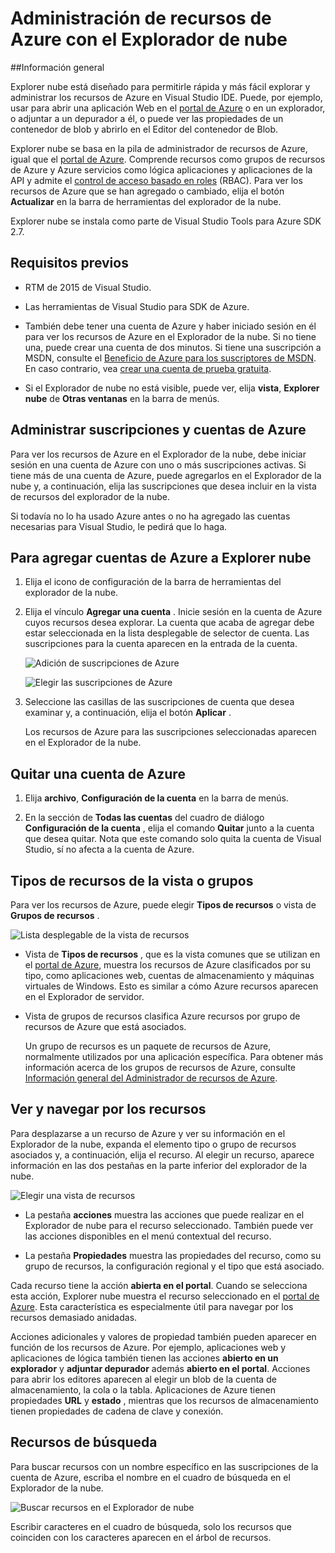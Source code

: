 <properties 
   pageTitle="Administración de recursos de Azure con el Explorador de nube | Microsoft Azure"
   description="Aprenda a usar Explorer nube para examinar y administrar recursos de Azure en Visual Studio."
   services="visual-studio-online"
   documentationCenter="na"
   authors="TomArcher"
   manager="douge"
   editor="" />
<tags 
   ms.service="multiple"
   ms.devlang="dotnet"
   ms.topic="article"
   ms.tgt_pltfrm="na"
   ms.workload="multiple"
   ms.date="08/15/2016"
   ms.author="tarcher" />

# <a name="managing-azure-resources-with-cloud-explorer"></a>Administración de recursos de Azure con el Explorador de nube

##<a name="overview"></a>Información general

Explorer nube está diseñado para permitirle rápida y más fácil explorar y administrar los recursos de Azure en Visual Studio IDE. Puede, por ejemplo, usar para abrir una aplicación Web en el [portal de Azure](http://go.microsoft.com/fwlink/p/?LinkID=525040) o en un explorador, o adjuntar a un depurador a él, o puede ver las propiedades de un contenedor de blob y abrirlo en el Editor del contenedor de Blob.

Explorer nube se basa en la pila de administrador de recursos de Azure, igual que el [portal de Azure](http://go.microsoft.com/fwlink/p/?LinkID=525040). Comprende recursos como grupos de recursos de Azure y Azure servicios como lógica aplicaciones y aplicaciones de la API y admite el [control de acceso basado en roles](./active-directory/role-based-access-control-configure.md) (RBAC). Para ver los recursos de Azure que se han agregado o cambiado, elija el botón **Actualizar** en la barra de herramientas del explorador de la nube.

Explorer nube se instala como parte de Visual Studio Tools para Azure SDK 2.7. 

## <a name="prerequisites"></a>Requisitos previos

- RTM de 2015 de Visual Studio.

- Las herramientas de Visual Studio para SDK de Azure. 
- También debe tener una cuenta de Azure y haber iniciado sesión en él para ver los recursos de Azure en el Explorador de la nube. Si no tiene una, puede crear una cuenta de dos minutos. Si tiene una suscripción a MSDN, consulte el [Beneficio de Azure para los suscriptores de MSDN](https://azure.microsoft.com/pricing/member-offers/msdn-benefits-details/). En caso contrario, vea [crear una cuenta de prueba gratuita](https://azure.microsoft.com/pricing/free-trial/).

- Si el Explorador de nube no está visible, puede ver, elija **vista**, **Explorer nube** de **Otras ventanas** en la barra de menús.

## <a name="manage-azure-accounts-and-subscriptions"></a>Administrar suscripciones y cuentas de Azure

Para ver los recursos de Azure en el Explorador de la nube, debe iniciar sesión en una cuenta de Azure con uno o más suscripciones activas. Si tiene más de una cuenta de Azure, puede agregarlos en el Explorador de la nube y, a continuación, elija las suscripciones que desea incluir en la vista de recursos del explorador de la nube.

Si todavía no lo ha usado Azure antes o no ha agregado las cuentas necesarias para Visual Studio, le pedirá que lo haga.

## <a name="to-add-azure-accounts-to-cloud-explorer"></a>Para agregar cuentas de Azure a Explorer nube

1. Elija el icono de configuración de la barra de herramientas del explorador de la nube.

1. Elija el vínculo **Agregar una cuenta** . Inicie sesión en la cuenta de Azure cuyos recursos desea explorar. La cuenta que acaba de agregar debe estar seleccionada en la lista desplegable de selector de cuenta. Las suscripciones para la cuenta aparecen en la entrada de la cuenta.

    ![Adición de suscripciones de Azure](./media/vs-azure-tools-resources-managing-with-cloud-explorer/IC819514.png)

    ![Elegir las suscripciones de Azure](./media/vs-azure-tools-resources-managing-with-cloud-explorer/IC819515.png)

1. Seleccione las casillas de las suscripciones de cuenta que desea examinar y, a continuación, elija el botón **Aplicar** .

    Los recursos de Azure para las suscripciones seleccionadas aparecen en el Explorador de la nube.

## <a name="to-remove-an-azure-account"></a>Quitar una cuenta de Azure

1. Elija **archivo**, **Configuración de la cuenta** en la barra de menús.

1. En la sección de **Todas las cuentas** del cuadro de diálogo **Configuración de la cuenta** , elija el comando **Quitar** junto a la cuenta que desea quitar. Nota que este comando solo quita la cuenta de Visual Studio, sí no afecta a la cuenta de Azure.

## <a name="view-resource-types-or-groups"></a>Tipos de recursos de la vista o grupos

Para ver los recursos de Azure, puede elegir **Tipos de recursos** o vista de **Grupos de recursos** .

![Lista desplegable de la vista de recursos](./media/vs-azure-tools-resources-managing-with-cloud-explorer/IC819516.png)

- Vista de **Tipos de recursos** , que es la vista comunes que se utilizan en el [portal de Azure](http://go.microsoft.com/fwlink/p/?LinkID=525040), muestra los recursos de Azure clasificados por su tipo, como aplicaciones web, cuentas de almacenamiento y máquinas virtuales de Windows. Esto es similar a cómo Azure recursos aparecen en el Explorador de servidor.

- Vista de grupos de recursos clasifica Azure recursos por grupo de recursos de Azure que está asociados.

 
    Un grupo de recursos es un paquete de recursos de Azure, normalmente utilizados por una aplicación específica. Para obtener más información acerca de los grupos de recursos de Azure, consulte [Información general del Administrador de recursos de Azure](./resource-group-overview.md).

## <a name="view-and-navigate-resources"></a>Ver y navegar por los recursos

Para desplazarse a un recurso de Azure y ver su información en el Explorador de la nube, expanda el elemento tipo o grupo de recursos asociados y, a continuación, elija el recurso. Al elegir un recurso, aparece información en las dos pestañas en la parte inferior del explorador de la nube.

![Elegir una vista de recursos](./media/vs-azure-tools-resources-managing-with-cloud-explorer/IC819517.png)

- La pestaña **acciones** muestra las acciones que puede realizar en el Explorador de nube para el recurso seleccionado. También puede ver las acciones disponibles en el menú contextual del recurso.

- La pestaña **Propiedades** muestra las propiedades del recurso, como su grupo de recursos, la configuración regional y el tipo que está asociado.

Cada recurso tiene la acción **abierta en el portal**. Cuando se selecciona esta acción, Explorer nube muestra el recurso seleccionado en el [portal de Azure](http://go.microsoft.com/fwlink/p/?LinkID=525040). Esta característica es especialmente útil para navegar por los recursos demasiado anidadas.

Acciones adicionales y valores de propiedad también pueden aparecer en función de los recursos de Azure. Por ejemplo, aplicaciones web y aplicaciones de lógica también tienen las acciones **abierto en un explorador** y **adjuntar depurador** además **abierto en el portal**. Acciones para abrir los editores aparecen al elegir un blob de la cuenta de almacenamiento, la cola o la tabla. Aplicaciones de Azure tienen propiedades **URL** y **estado** , mientras que los recursos de almacenamiento tienen propiedades de cadena de clave y conexión.

## <a name="search-resources"></a>Recursos de búsqueda

Para buscar recursos con un nombre específico en las suscripciones de la cuenta de Azure, escriba el nombre en el cuadro de búsqueda en el Explorador de la nube.

![Buscar recursos en el Explorador de nube](./media/vs-azure-tools-resources-managing-with-cloud-explorer/IC820394.png)

Escribir caracteres en el cuadro de búsqueda, solo los recursos que coinciden con los caracteres aparecen en el árbol de recursos.

